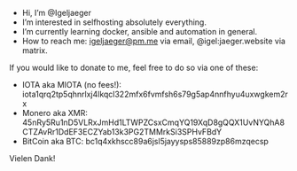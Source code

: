 - Hi, I’m @Igeljaeger
- I’m interested in selfhosting absolutely everything.
- I’m currently learning docker, ansible and automation in general.
- How to reach me: igeljaeger@pm.me via email, @igel:jaeger.website via matrix.

If you would like to donate to me, feel free to do so via one of these:
- IOTA aka MIOTA (no fees!): 
iota1qrq2tp5qhnrlxj4lkqcl322mfx6fvmfsh6s79g5ap4nnfhyu4uxwgkem2rx
- Monero aka XMR: 
45nRy5Ru1nD5VLRxJmHd1LTWPZCsxCmqYQ19XqD8gQQX1UvNYQhA8CTZAvRr1DdEF3ECZYab13k3PG2TMMrkSi3SPHvFBdY
- BitCoin aka BTC: 
bc1q4xkhscc89a6jsl5jayysps85889zp86mzqecsp

Vielen Dank!

<!---
Igeljaeger/Igeljaeger is a ✨ special ✨ repository because its `README.md` (this file) appears on your GitHub profile.
You can click the Preview link to take a look at your changes.
--->
